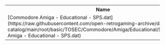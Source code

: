 <table>
<tr><th>Name</th><th>Size</th></tr>
<tr><td>[Commodore Amiga - Educational - SPS.dat](https://raw.githubusercontent.com/open-retrogaming-archive/dat-catalog/main/root/basic/TOSEC/Commodore/Amiga/Educational/SPS/Commodore Amiga - Educational - SPS.dat)</td><td>16156</td></tr>
</table>
